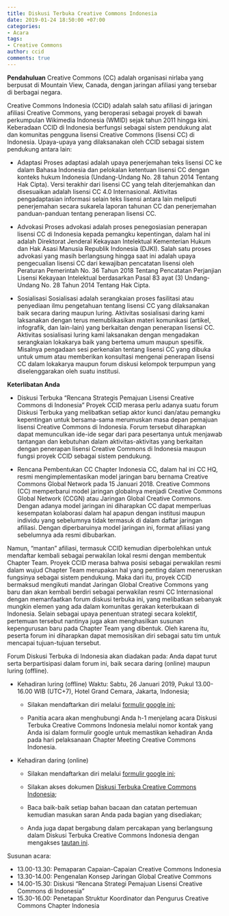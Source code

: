 ```yaml
---
title: Diskusi Terbuka Creative Commons Indonesia
date: 2019-01-24 18:50:00 +07:00
categories:
- Acara
tags:
- Creative Commons
author: ccid
comments: true
---
```


**Pendahuluan**
Creative Commons (CC) adalah organisasi nirlaba yang berpusat di Mountain View, Canada, dengan jaringan afiliasi yang tersebar di berbagai negara.

Creative Commons Indonesia (CCID) adalah salah satu afiliasi di jaringan afiliasi Creative Commons, yang beroperasi sebagai proyek di bawah perkumpulan Wikimedia Indonesia (WMID) sejak tahun 2011 hingga kini. Keberadaan CCID di Indonesia berfungsi sebagai sistem pendukung alat dan komunitas pengguna lisensi Creative Commons (lisensi CC) di Indonesia. Upaya-upaya yang dilaksanakan oleh CCID sebagai sistem pendukung antara lain:

* Adaptasi
  Proses adaptasi adalah upaya penerjemahan teks lisensi CC ke dalam Bahasa Indonesia dan pelokalan ketentuan lisensi CC dengan konteks hukum Indonesia (Undang-Undang No. 28 tahun 2014 Tentang Hak Cipta). Versi terakhir dari lisensi CC yang telah diterjemahkan dan disesuaikan adalah lisensi CC 4.0 Internasional.  Aktivitas pengadaptasian informasi selain teks lisensi antara lain meliputi penerjemahan secara sukarela laporan tahunan CC dan penerjemahan panduan-panduan tentang penerapan lisensi CC.

* Advokasi
  Proses advokasi adalah proses penegosiasian penerapan lisensi CC di Indonesia kepada pemangku kepentingan, dalam hal ini adalah Direktorat Jenderal Kekayaan Intelektual Kementerian Hukum dan Hak Asasi Manusia Republik Indonesia (DJKI). Salah satu proses advokasi yang masih berlangsung hingga saat ini adalah upaya pengecualian lisensi CC dari kewajiban pencatatan lisensi oleh Peraturan Pemerintah No. 36 Tahun 2018 Tentang Pencatatan Perjanjian Lisensi Kekayaan Intelektual berdasarkan Pasal 83 ayat (3) Undang-Undang No. 28 Tahun 2014 Tentang Hak Cipta.

* Sosialisasi
  Sosialisasi adalah serangkaian proses fasilitasi atau penyediaan ilmu pengetahuan tentang lisensi CC yang dilaksanakan baik secara daring maupun luring. Aktivitas sosialisasi daring kami laksanakan dengan terus memublikasikan materi komunikasi (artikel, infografik, dan lain-lain) yang berkaitan dengan penerapan lisensi CC.  Aktivitas sosialisasi luring kami laksanakan dengan mengadakan serangkaian lokakarya baik yang bertema umum maupun spesifik. Misalnya pengadaan sesi perkenalan tentang lisensi CC yang dibuka untuk umum atau memberikan konsultasi mengenai penerapan lisensi CC dalam lokakarya maupun forum diskusi kelompok terpumpun yang diselenggarakan oleh suatu institusi.

**Keterlibatan Anda**

* Diskusi Terbuka “Rencana Strategis Pemajuan Lisensi Creative Commons di Indonesia”
  Proyek CCID merasa perlu adanya suatu forum Diskusi Terbuka yang melibatkan setiap aktor kunci dan/atau pemangku kepentingan untuk bersama-sama merumuskan masa depan pemajuan lisensi Creative Commons di Indonesia. Forum tersebut diharapkan dapat memunculkan ide-ide segar dari para pesertanya untuk menjawab tantangan dan kebutuhan dalam aktivitas-aktivitas yang berkaitan dengan penerapan lisensi Creative Commons di Indonesia maupun fungsi proyek CCID sebagai sistem pendukung.

* Rencana Pembentukan CC Chapter Indonesia
  CC, dalam hal ini CC HQ, resmi mengimplementasikan model jaringan baru bernama Creative Commons Global Network pada 15 Januari 2018. Creative Commons (CC) memperbarui model jaringan globalnya menjadi Creative Commons Global Network (CCGN) atau Jaringan Global Creative Commons. Dengan adanya model jaringan ini diharapkan CC dapat memperluas kesempatan kolaborasi dalam hal apapun dengan institusi maupun individu yang sebelumnya tidak termasuk di dalam daftar jaringan afiliasi. Dengan diperbaruinya model jaringan ini, format afiliasi yang sebelumnya ada resmi dibubarkan.

Namun, “mantan” afiliasi, termasuk CCID kemudian diperbolehkan untuk mendaftar kembali sebagai perwakilan lokal resmi dengan membentuk Chapter Team. Proyek CCID merasa bahwa posisi sebagai perwakilan resmi dalam wujud Chapter Team merupakan hal yang penting dalam meneruskan fungsinya sebagai sistem pendukung. Maka dari itu, proyek CCID bermaksud mengikuti mandat Jaringan Global Creative Commons yang baru dan akan kembali berdiri sebagai perwakilan resmi CC Internasional dengan memanfaatkan forum diskusi terbuka ini, yang melibatkan sebanyak mungkin elemen yang ada dalam komunitas gerakan keterbukaan di Indonesia. Selain sebagai upaya penentuan strategi secara kolektif, pertemuan tersebut nantinya juga akan menghasilkan susunan kepengurusan baru pada Chapter Team yang dibentuk. Oleh karena itu, peserta forum ini diharapkan dapat memosisikan diri sebagai satu tim untuk mencapai tujuan-tujuan tersebut.

Forum Diskusi Terbuka di Indonesia akan diadakan pada:
Anda dapat turut serta berpartisipasi dalam forum ini, baik secara daring (online) maupun luring (offline).

* Kehadiran luring (offline)
  Waktu: Sabtu, 26 Januari 2019, Pukul 13.00-16.00 WIB (UTC\+7), Hotel Grand Cemara, Jakarta, Indonesia;

  * Silakan mendaftarkan diri melalui [formulir google ini](https://goo.gl/forms/9BDEqHe1usfxLBj53);

  * Panitia acara akan menghubungi Anda h-1 menjelang acara Diskusi Terbuka Creative Commons Indonesia melalui nomor kontak yang Anda isi dalam formulir google untuk memastikan kehadiran Anda pada hari pelaksanaan Chapter Meeting Creative Commons Indonesia.

* Kehadiran daring (online)

  * Silakan mendaftarkan diri melalui [formulir google ini](https://goo.gl/forms/9BDEqHe1usfxLBj53);

  * Silakan akses dokumen [Diskusi Terbuka Creative Commons Indonesia](https://docs.google.com/document/d/15R9lqUXPIld8EzVWD-dWnUFHOLC3OWiJgqapLUA19Z8/edit);

  * Baca baik-baik setiap bahan bacaan dan catatan pertemuan kemudian masukan saran Anda pada bagian yang disediakan;

  * Anda juga dapat bergabung dalam percakapan yang berlangsung dalam Diskusi Terbuka Creative Commons Indonesia dengan mengakses [tautan ini](https://meet.google.com/ngt-zidq-bqo).

Susunan acara:
  * 13\.00-13.30: Pemaparan Capaian-Capaian Creative Commons Indonesia
  * 13\.30-14.00: Pengenalan Konsep Jaringan Global Creative Commons
  * 14\.00-15.30: Diskusi “Rencana Strategi Pemajuan Lisensi Creative Commons di Indonesia”
  * 15\.30-16.00: Penetapan Struktur Koordinator dan Pengurus Creative Commons Chapter Indonesia